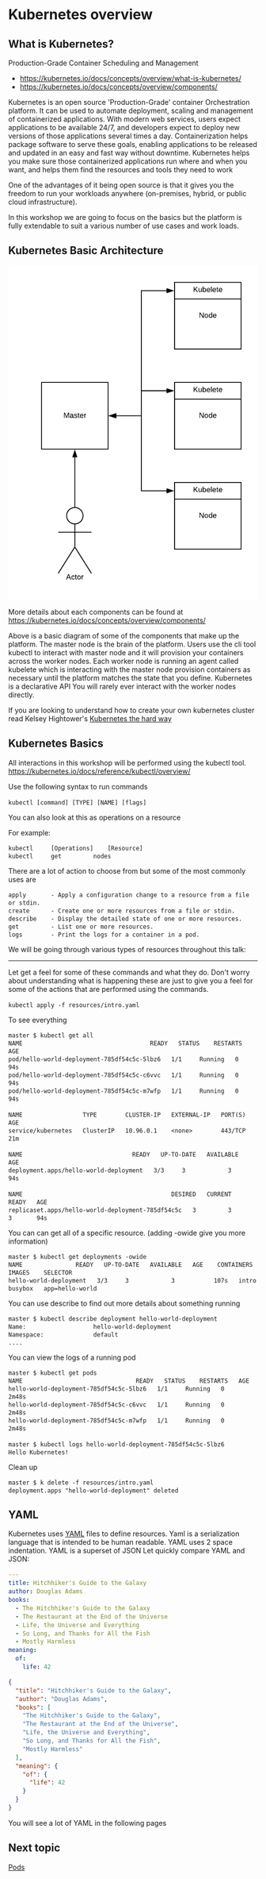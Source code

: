 # Kubernetes overview

## What is Kubernetes?
Production-Grade Container Scheduling and Management
 - https://kubernetes.io/docs/concepts/overview/what-is-kubernetes/
 - https://kubernetes.io/docs/concepts/overview/components/
 
 Kubernetes is an open source 'Production-Grade' container Orchestration platform. It can be used to automate
 deployment, scaling and management of containerized applications. With modern web services, users expect
 applications to be available 24/7, and developers expect to deploy new versions of those applications
 several times a day. Containerization helps package software to serve these goals, enabling
 applications to be released and updated in an easy and fast way without downtime.
 Kubernetes helps you make sure those containerized applications run where and when
 you want, and helps them find the resources and tools they need to work
 
 One of the advantages of it being open source is that it gives you the freedom to run your workloads anywhere
 (on-premises, hybrid, or public cloud infrastructure).
 
 In this workshop we are going to focus on the basics but the platform is fully extendable to suit a various number
 of use cases and work loads.

## Kubernetes Basic Architecture
![Kubernetes Architecture Diagram](images/kube-arch.png?raw=true "Kubernetes Basic Architecture ")

More details about each components can be found at https://kubernetes.io/docs/concepts/overview/components/

Above is a basic diagram of some of the components that make up the platform. The master node is the brain of
the platform. Users use the cli tool kubectl to interact with master node and it will provision your containers across
the worker nodes. Each worker node is running an agent called kubelete which is interacting with the master node
provision containers as necessary until the platform matches the state that you define. Kubernetes is a 
declarative API You will rarely ever interact with the worker nodes directly.

If you are looking to understand how to create your own kubernetes cluster read
Kelsey Hightower's [Kubernetes the hard way](https://github.com/kelseyhightower/kubernetes-the-hard-way)

## Kubernetes Basics

All interactions in this workshop will be performed using the kubectl tool. 
https://kubernetes.io/docs/reference/kubectl/overview/

Use the following syntax to run commands

`kubectl [command] [TYPE] [NAME] [flags]`

You can also look at this as operations on a resource


For example:

```
kubectl     [Operations]    [Resource]
kubectl     get         nodes
```

There are a lot of action to choose from but some of the most commonly uses are 

```
apply       - Apply a configuration change to a resource from a file or stdin.
create      - Create one or more resources from a file or stdin.
describe    - Display the detailed state of one or more resources.
get         - List one or more resources.
logs        - Print the logs for a container in a pod.
```


We will be going through various types of resources throughout this talk:

----
Let get a feel for some of these commands and what they do. Don't worry about understanding what is happening
these are just to give you a feel for some of the actions that are performed using the commands.

`kubectl apply -f resources/intro.yaml`

To see everything 
```shell
master $ kubectl get all
NAME                                    READY   STATUS    RESTARTS   AGE
pod/hello-world-deployment-785df54c5c-5lbz6   1/1     Running   0          94s
pod/hello-world-deployment-785df54c5c-c6vvc   1/1     Running   0          94s
pod/hello-world-deployment-785df54c5c-m7wfp   1/1     Running   0          94s

NAME                 TYPE        CLUSTER-IP   EXTERNAL-IP   PORT(S)   AGE
service/kubernetes   ClusterIP   10.96.0.1    <none>        443/TCP   21m

NAME                               READY   UP-TO-DATE   AVAILABLE   AGE
deployment.apps/hello-world-deployment   3/3     3            3           94s

NAME                                          DESIRED   CURRENT   READY   AGE
replicaset.apps/hello-world-deployment-785df54c5c   3         3         3       94s
```

You can can get all of a specific resource. (adding -owide give you more information)
```
master $ kubectl get deployments -owide
NAME               READY   UP-TO-DATE   AVAILABLE   AGE    CONTAINERS   IMAGES    SELECTOR
hello-world-deployment   3/3     3            3           107s   intro        busybox   app=hello-world
```

You can use describe to find out more details about something running
```
master $ kubectl describe deployment hello-world-deployment
Name:                   hello-world-deployment
Namespace:              default
....
```

You can view the logs of a running pod
```
master $ kubectl get pods
NAME                                READY   STATUS    RESTARTS   AGE
hello-world-deployment-785df54c5c-5lbz6   1/1     Running   0          2m48s
hello-world-deployment-785df54c5c-c6vvc   1/1     Running   0          2m48s
hello-world-deployment-785df54c5c-m7wfp   1/1     Running   0          2m48s

master $ kubectl logs hello-world-deployment-785df54c5c-5lbz6
Hello Kubernetes!
```


Clean up 
```
master $ k delete -f resources/intro.yaml
deployment.apps "hello-world-deployment" deleted
```

## YAML
Kubernetes uses [YAML](https://yaml.org/) files to define resources. Yaml is a serialization language 
that is intended to be human readable. YAML uses 2 space indentation. YAML is a superset of JSON
Let quickly compare YAML and JSON:

```yaml
---
title: Hitchhiker's Guide to the Galaxy
author: Douglas Adams
books: 
  - The Hitchhiker's Guide to the Galaxy
  - The Restaurant at the End of the Universe
  - Life, the Universe and Everything
  - So Long, and Thanks for All the Fish
  - Mostly Harmless
meaning:
  of:
    life: 42
```

```json
{
  "title": "Hitchhiker's Guide to the Galaxy",
  "author": "Douglas Adams",
  "books": [
    "The Hitchhiker's Guide to the Galaxy",
    "The Restaurant at the End of the Universe",
    "Life, the Universe and Everything",
    "So Long, and Thanks for All the Fish",
    "Mostly Harmless"
  ],
  "meaning": {
    "of": {
      "life": 42
    }
  }
}
```

You will see a lot of YAML in the following pages

## Next topic 
[Pods](2_pods.md)